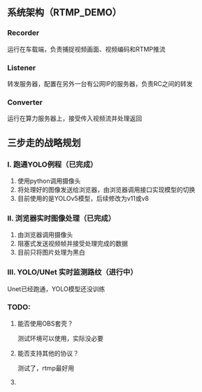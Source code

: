 ## 系统架构（RTMP_DEMO）
### Recorder
运行在车载端，负责捕捉视频画面、视频编码和RTMP推流
### Listener
转发服务器，配置在另外一台有公网IP的服务器，负责RC之间的转发
### Converter
运行在算力服务器上，接受传入视频流并处理返回
## 三步走的战略规划

### I. 跑通YOLO例程（已完成）
1. 使用python调用摄像头
2. 将处理好的图像发送给浏览器，由浏览器调用接口实现模型的切换
3. 目前使用的是YOLOv5模型，后续修改为v11或v8

### II. 浏览器实时图像处理（已完成）
1. 由浏览器调用摄像头
2. 阻塞式发送视频帧并接受处理完成的数据
3. 目前只将图片处理为黑白

### III. YOLO/UNet 实时监测路纹（进行中）
Unet已经跑通，YOLO模型还没训练

### TODO:
1. 能否使用OBS套壳？
   
   测试环境可以使用，实际没必要

2. 能否支持其他的协议？
   
   测试了，rtmp最好用
3. 